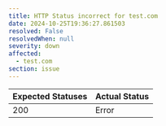 ```yaml
---
title: HTTP Status incorrect for test.com
date: 2024-10-25T19:36:27.861503
resolved: False
resolvedWhen: null
severity: down
affected:
  - test.com
section: issue
---
```


| Expected Statuses | Actual Status  |
|-------------------|----------------|
| 200 | Error |
